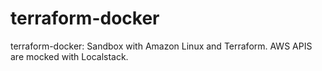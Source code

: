 # terraform-docker
terraform-docker: Sandbox with Amazon Linux and Terraform. AWS APIS are mocked with Localstack.
